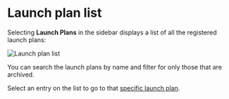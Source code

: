 # Launch plan list

Selecting **Launch Plans** in the sidebar displays a list of all the registered launch plans:

![Launch plan list](/_static/images/launch-plan-list.png)

You can search the launch plans by name and filter for only those that are archived.

Select an entry on the list to go to that [specific launch plan](launch-plan-view).
